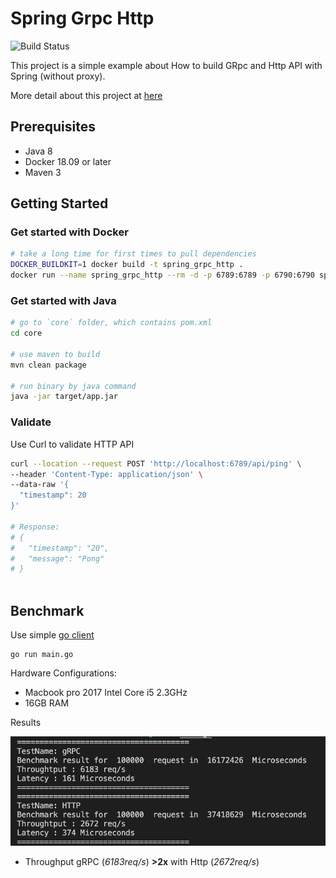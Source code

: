 # Spring Grpc Http

![Build Status](https://travis-ci.com/thinhdanggroup/spring_grpc_http.svg?branch=master)

This project is a simple example about How to build GRpc and Http API with Spring (without proxy).

More detail about this project at [here](https://medium.com/@thinhda/build-service-that-provides-http-and-grpc-api-with-spring-9e7cff7aa17a)

## Prerequisites

- Java 8
- Docker 18.09 or later
- Maven 3

## Getting Started

### Get started with Docker

```sh
# take a long time for first times to pull dependencies
DOCKER_BUILDKIT=1 docker build -t spring_grpc_http .
docker run --name spring_grpc_http --rm -d -p 6789:6789 -p 6790:6790 spring_grpc_http
```

### Get started with Java

```sh
# go to `core` folder, which contains pom.xml
cd core

# use maven to build
mvn clean package

# run binary by java command
java -jar target/app.jar
```

### Validate

Use Curl to validate HTTP API

```sh
curl --location --request POST 'http://localhost:6789/api/ping' \
--header 'Content-Type: application/json' \
--data-raw '{
  "timestamp": 20
}'

# Response:
# {
#   "timestamp": "20",
#   "message": "Pong"
# }
   
``` 

## Benchmark

Use simple [go client](benchmark/main.go)

```
go run main.go
```

Hardware Configurations:

- Macbook pro 2017 Intel Core i5 2.3GHz
- 16GB RAM

Results

![result](images/benchmark.png)

- Throughput gRPC (*6183req/s*) **>2x** with Http (*2672req/s*)